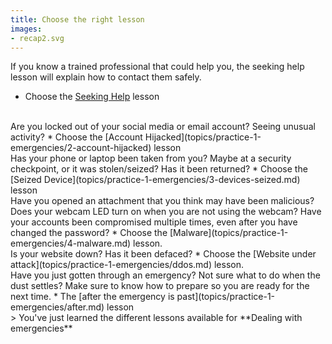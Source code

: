 ```yaml
---
title: Choose the right lesson
images:
- recap2.svg
---
```

If you know a trained professional that could help you, the seeking help lesson will explain how to contact them safely.
* Choose the [Seeking Help](topics/practice-1-emergencies/1-seeking-help) lesson

<br>
Are you locked out of your social media or email account? Seeing unusual activity?
* Choose the [Account Hijacked](topics/practice-1-emergencies/2-account-hijacked) lesson

<br>
Has your phone or laptop been taken from you? Maybe at a security checkpoint, or it was stolen/seized? Has it been returned?
* Choose the [Seized Device](topics/practice-1-emergencies/3-devices-seized.md) lesson

<br>
Have you opened an attachment that you think may have been malicious? Does your webcam LED turn on when you are not using the webcam? Have your accounts been compromised multiple times, even after you have changed the password?
* Choose the [Malware](topics/practice-1-emergencies/4-malware.md) lesson.

<br>
Is your website down? Has it been defaced?
* Choose the [Website under attack](topics/practice-1-emergencies/ddos.md) lesson.

<br>
Have you just gotten through an emergency? Not sure what to do when the dust settles? Make sure to know how to prepare so you are ready for the next time.
* The [after the emergency is past](topics/practice-1-emergencies/after.md) lesson

<br>
> You've just learned the different lessons available for **Dealing with emergencies**
